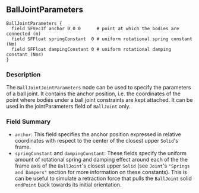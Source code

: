 ## BallJointParameters

```
BallJointParameters {
  field SFVec3f anchor 0 0 0      # point at which the bodies are connected (m)
  field SFFloat springConstant  0 # uniform rotational spring constant (Nm)
  field SFFloat dampingConstant 0 # uniform rotational damping constant (Nms)
}
```

### Description

The `BallJointJointParameters` node can be used to specify the parameters of a
ball joint. It contains the anchor position, i.e. the coordinates of the point
where bodies under a ball joint constraints are kept attached. It can be used in
the jointParameters field of `BallJoint` only.

### Field Summary

- `anchor`: This field specifies the anchor position expressed in relative
coordinates with respect to the center of the closest upper `Solid`'s frame.
- `springConstant` and `dampingConstant`: These fields specify the uniform amount
of rotational spring and damping effect around each of the the frame axis of the
`BallJoint`'s closest upper `Solid` (see `Joint`'s `"Springs and Dampers"`
section for more information on these constants). This is can be useful to
simulate a retraction force that pulls the `BallJoint` solid `endPoint` back
towards its initial orientation.

